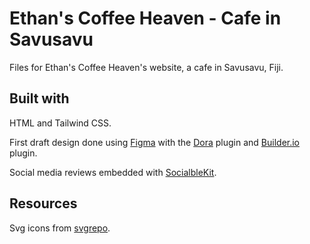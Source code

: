 # Ethan's Coffee Heaven - Cafe in Savusavu

Files for Ethan's Coffee Heaven's website, a cafe in Savusavu, Fiji.

## Built with

HTML and Tailwind CSS.

First draft design done using [Figma](https://www.figma.com/) with the [Dora](https://www.dora.run/ai) plugin and [Builder.io](https://www.builder.io/) plugin.

Social media reviews embedded with [SocialbleKit](https://www.sociablekit.com/).

## Resources

Svg icons from [svgrepo](https://www.svgrepo.com).
